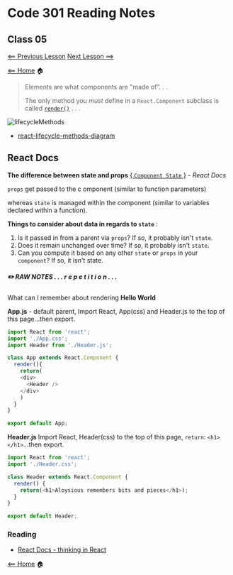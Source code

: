 # Code 301 Reading Notes

## Class 05

[<== Previous Lesson](class4.md) [Next Lesson ==>](class6.md)

[<== Home](README.md) 🏠

> Elements are what components are "made of”. . .
>
> The only method you *must* define in a `React.Component` subclass is called [`render()`](https://reactjs.org/docs/react-component.html#render) . . .

![lifecycleMethods](https://scontent.xx.fbcdn.net/v/t1.15752-0/s526x296/168443649_2902845933328871_5182715657245160561_n.png?_nc_cat=104&ccb=1-3&_nc_sid=58c789&_nc_ohc=8FCrcftofDAAX9sPp-F&_nc_ad=z-m&_nc_cid=0&_nc_ht=scontent.xx&_nc_tp=30&oh=b0b1079f3bb4981751b6c837ef027832&oe=608C8D7E)

+ [react-lifecycle-methods-diagram](https://projects.wojtekmaj.pl/react-lifecycle-methods-diagram/)

## React Docs

**The difference between state and props** [{ `Component State` }](https://reactjs.org/docs/faq-state.html#what-is-the-difference-between-state-and-props) - *React Docs*

`props` get passed to the c omponent (similar to function parameters)

whereas `state` is managed within the component (similar to variables declared within a function).

**Things to consider about data in regards to `state`** :

1. Is it passed in from a parent via `props`? If so, it probably isn't `state`.
2. Does it remain unchanged over time? If so, it probably isn't `state`.
3. Can you compute it based on any other `state` or `props` in your `component`? If so, it isn't state.

##### ✏️ RAW NOTES . . . r e p e t i t i o n . . .

What can I remember about rendering **Hello World**

**App.js** - default parent, Import React, App(css) and Header.js to the top of this page...then export.

````javascript
import React from 'react';
import './App.css';
import Header from './Header.js';

class App extends React.Component {
  render(){
    return(
    <div>
      <Header />
    </div>
    )
  }
}

export default App;

````

**Header.js** Import React, Header(css) to the top of this page, `return`: `<h1></h1>`...then export.

````javascript
import React from 'react';
import './Header.css';

class Header extends React.Component {
  render() {
    return(<h1>Aloysious remembers bits and pieces</h1>);
  }
}

export default Header; 
````

### Reading

* [React Docs - thinking in React](https://reactjs.org/docs/thinking-in-react.html)

[<== Home](README.md) 🏠
